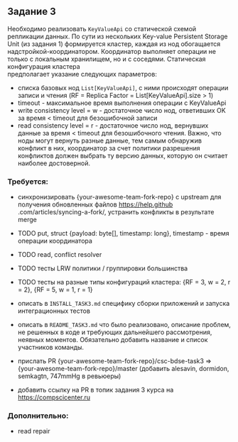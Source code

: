 ## Задание 3
Необходимо реализовать `KeyValueApi` со статической схемой репликации данных. По сути из нескольких Key-value 
Persistent Storage Unit (из задания 1) формируется кластер, каждая из нод обогащается надстройкой-координатором. 
Координатор выполняет операции не только с локальным хранилищем, но и с соседями. Статическая конфигурация кластера  
предполагает указание следующих параметров:
- списка базовых нод `List[KeyValueApi]`, с ними происходят операции записи и чтения (RF = Replica Factor = 
List[KeyValueApi].size > 1) 
- timeout - максимальное время выполнения операции с KeyValueApi  
- write consistency level = w - достаточное число нод, ответивших OK за время < timeout для безошибочной записи  
- read consistency level = r - достаточное число нод, вернувших данные за время < timeout для безошибочного чтения. 
Важно, что ноды могут вернуть разные данные, тем самым обнаружив конфликт в них, координатор за счет политики 
разрешения конфликтов должен выбрать ту версию данных, которую он считает наиболее достоверной.  

### Требуется:
- синхронизировать {your-awesome-team-fork-repo} c upstream для получения обновленных файлов https://help.github
.com/articles/syncing-a-fork/, устранить конфликты в результате merge 
- TODO put, struct {payload: byte[], timestamp: long}, timestamp - время операции координатора
- TODO read, conflict resolver

- TODO тесты LRW политики / группировки большинства
- TODO тесты на разные типы конфигураций кластера: {RF = 3, w = 2, r = 2}, {RF = 5, w = 1, r = 1}   
   
- описать в `INSTALL_TASK3.md` специфику сборки приложений и запуска интеграционных тестов
- описать в `README_TASK3.md` что было реализовано, описание проблем, не решенных в коде и требующих дальнейшего 
рассмотрения, неявных моментов. Обязательно добавить название и список участников команды.  
- прислать PR {your-awesome-team-fork-repo}/csc-bdse-task3 => {your-awesome-team-fork-repo}/master (добавить alesavin, 
dormidon, semkagtn, 747mmHg в ревьюеры)  
- добавить ссылку на PR в топик задания 3 курса на https://compscicenter.ru       

### Дополнительно:
- read repair






 

